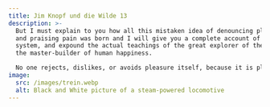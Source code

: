 ```yaml
---
title: Jim Knopf und die Wilde 13
description: >-
  But I must explain to you how all this mistaken idea of denouncing pleasure
  and praising pain was born and I will give you a complete account of the
  system, and expound the actual teachings of the great explorer of the truth,
  the master-builder of human happiness. 

  No one rejects, dislikes, or avoids pleasure itself, because it is pleasure, but because those who do not know how to pursue pleasure rationally encounter consequences that are extremely painful. 
image:
  src: /images/trein.webp
  alt: Black and White picture of a steam-powered locomotive
---
```

